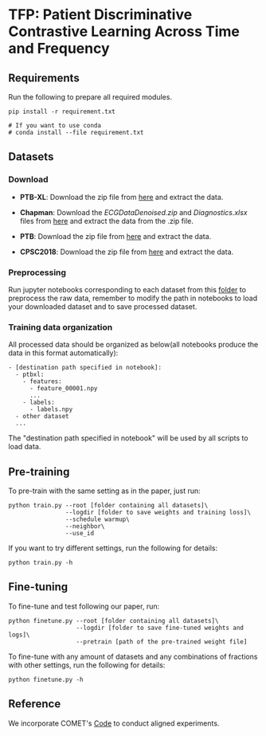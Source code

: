 # TFP: Patient Discriminative Contrastive Learning Across Time and Frequency

## Requirements

Run the following to prepare all required modules.

```
pip install -r requirement.txt

# If you want to use conda
# conda install --file requirement.txt
```

## Datasets

### Download

- **PTB-XL**: Download the zip file from [here](https://physionet.org/content/ptb-xl/1.0.3/) and extract the data.

- **Chapman**: Download the *ECGDataDenoised.zip* and *Diagnostics.xlsx* files from [here](https://figshare.com/collections/ChapmanECG/4560497/1) and extract the data from the .zip file.

- **PTB**: Download the zip file from [here](https://physionet.org/content/ptbdb/1.0.0/) and extract the data.

- **CPSC2018**: Download the zip file from [here](https://www.kaggle.com/datasets/bjoernjostein/china-12lead-ecg-challenge-database) and extract the data.

### Preprocessing

Run jupyter notebooks corresponding to each dataset from this [folder](https://github.com/3hiuwoo/MCP/blob/main/data_preprocessing) to preprocess the raw data, remember to modify the path in notebooks to load your downloaded dataset and to save processed dataset.

### Training data organization
All processed data should be organized as below(all notebooks produce the data in this format automatically):

```
- [destination path specified in notebook]:
  - ptbxl:
    - features:
      - feature_00001.npy
      ...
    - labels:
      - labels.npy
  - other dataset
  ...
```

The "destination path specified in notebook" will be used by all scripts to load data.

## Pre-training

To pre-train with the same setting as in the paper, just run:
```
python train.py --root [folder containing all datasets]\
                --logdir [folder to save weights and training loss]\
                --schedule warmup\
                --neighbor\
                --use_id
```

If you want to try different settings, run the following for details:

```
python train.py -h
```

## Fine-tuning

To fine-tune and test following our paper, run:

```
python finetune.py --root [folder containing all datasets]\
                   --logdir [folder to save fine-tuned weights and logs]\
                   --pretrain [path of the pre-trained weight file]
```
To fine-tune with any amount of datasets and any combinations of fractions with other settings, run the following for details:

```
python finetune.py -h
```

## Reference

We incorporate COMET's [Code](https://github.com/DL4mHealth/COMET) to conduct aligned experiments.
